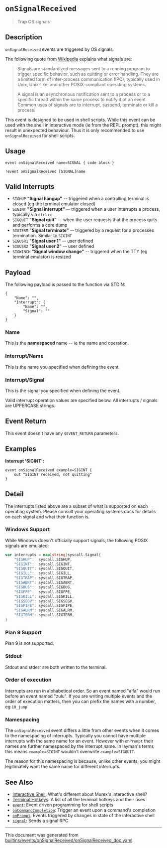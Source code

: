 # `onSignalReceived`

> Trap OS signals

## Description

`onSignalReceived` events are triggered by OS signals.

The following quote from [Wikipedia](https://en.wikipedia.org/wiki/Signal_(IPC))
explains what signals are:

> Signals are standardized messages sent to a running program to trigger
> specific behavior, such as quitting or error handling. They are a limited
> form of inter-process communication (IPC), typically used in Unix, Unix-like,
> and other POSIX-compliant operating systems.
>
> A signal is an asynchronous notification sent to a process or to a specific
> thread within the same process to notify it of an event. Common uses of
> signals are to interrupt, suspend, terminate or kill a process.

This event is designed to be used in shell scripts. While this event can be
used with the shell in interactive mode (ie from the REPL prompt), this might
result in unexpected behaviour. Thus it is only recommended to use
`onSignalReceived` for shell scripts.

## Usage

```
event onSignalReceived name=SIGNAL { code block }

!event onSignalReceived [SIGNAL]name
```

## Valid Interrupts

* `SIGHUP`
    **"Signal hangup"** -- triggered when a controlling terminal is closed (eg the terminal emulator closed)
* `SIGINT`
    **"Signal interrupt"** -- triggered when a user interrupts a process, typically via `ctrl`+`c`
* `SIGQUIT`
    **"Signal quit"** -- when the user requests that the process quits and performs a core dump
* `SIGTERM`
    **"Signal terminate"** -- triggered by a request for a processes termination. Similar to `SIGINT`
* `SIGUSR1`
    **"Signal user 1"** -- user defined
* `SIGUSR2`
    **"Signal user 2"** -- user defined
* `SIGWINCH`
    **"Signal window change"** -- triggered when the TTY (eg terminal emulator) is resized

## Payload

The following payload is passed to the function via STDIN:

```
{
    "Name": "",
    "Interrupt": {
        "Name": "",
        "Signal": ""
    }
}
```

### Name

This is the **namespaced** name -- ie the name and operation.

### Interrupt/Name

This is the name you specified when defining the event.

### Interrupt/Signal

This is the signal you specified when defining the event.

Valid interrupt operation values are specified below. All interrupts / signals
are UPPERCASE strings.

## Event Return

This event doesn't have any `$EVENT_RETURN` parameters.

## Examples

**Interrupt 'SIGINT':**

```
event onSignalReceived example=SIGINT {
    out "SIGINT received, not quitting"
}
```

## Detail

The interrupts listed above are a subset of what is supported on each operating
system. Please consult your operating systems docs for details on each signal
and what their function is.

### Windows Support

While Windows doesn't officially support signals, the following POSIX signals
are emulated:

```go
var interrupts = map[string]syscall.Signal{
	"SIGHUP":  syscall.SIGHUP,
	"SIGINT":  syscall.SIGINT,
	"SIGQUIT": syscall.SIGQUIT,
	"SIGILL":  syscall.SIGILL,
	"SIGTRAP": syscall.SIGTRAP,
	"SIGABRT": syscall.SIGABRT,
	"SIGBUS":  syscall.SIGBUS,
	"SIGFPE":  syscall.SIGFPE,
	"SIGKILL": syscall.SIGKILL,
	"SIGSEGV": syscall.SIGSEGV,
	"SIGPIPE": syscall.SIGPIPE,
	"SIGALRM": syscall.SIGALRM,
	"SIGTERM": syscall.SIGTERM,
}
```

### Plan 9 Support

Plan 9 is not supported.

### Stdout

Stdout and stderr are both written to the terminal.

### Order of execution

Interrupts are run in alphabetical order. So an event named "alfa" would run
before an event named "zulu". If you are writing multiple events and the order
of execution matters, then you can prefix the names with a number, eg `10_jump`

### Namespacing

The `onSignalReceived` event differs a little from other events when it comes
to the namespacing of interrupts. Typically you cannot have multiple interrupts
with the same name for an event. However with `onPrompt` their names are
further namespaced by the interrupt name. In layman's terms this means
`example=SIGINT` wouldn't overwrite `example=SIGQUIT`.

The reason for this namespacing is because, unlike other events, you might
legitimately want the same name for different interrupts.

## See Also

* [Interactive Shell](../user-guide/interactive-shell.md):
  What's different about Murex's interactive shell?
* [Terminal Hotkeys](../user-guide/terminal-keys.md):
  A list of all the terminal hotkeys and their uses
* [`event`](../commands/event.md):
  Event driven programming for shell scripts
* [`onCommandCompletion`](../events/oncommandcompletion.md):
  Trigger an event upon a command's completion
* [`onPrompt`](../events/onprompt.md):
  Events triggered by changes in state of the interactive shell
* [`signal`](../commands/signal.md):
  Sends a signal RPC

<hr/>

This document was generated from [builtins/events/onSignalReceived/onSignalReceived_doc.yaml](https://github.com/lmorg/murex/blob/master/builtins/events/onSignalReceived/onSignalReceived_doc.yaml).